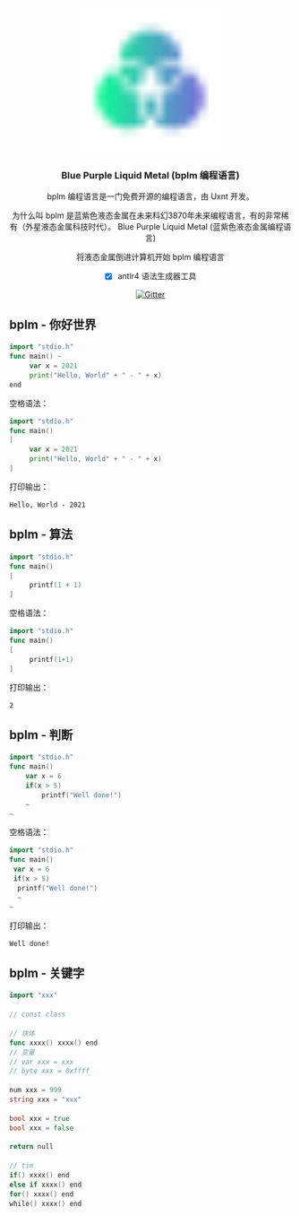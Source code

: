 <div align="center">
<a href="#">
<h1><img src="BPLM.svg" alt="Logo" width="256"></h1>
</a>

### Blue Purple Liquid Metal (bplm 编程语言)

bplm 编程语言是一门免费开源的编程语言，由 Uxnt 开发。 

为什么叫 bplm 是蓝紫色液态金属在未来科幻3870年未来编程语言，有的非常稀有（外星液态金属科技时代）。
Blue Purple Liquid Metal (蓝紫色液态金属编程语言)

将液态金属倒进计算机开始 bplm 编程语言
	
- [x] antlr4 语法生成器工具
	
[![Gitter](https://badges.gitter.im/uxnt/cpp-script.svg)](https://gitter.im/uxnt/cpp-script?utm_source=badge&utm_medium=badge&utm_campaign=pr-badge)

</div>


## bplm - 你好世界
```go
import "stdio.h"
func main() ~
     var x = 2021
     print("Hello, World" + " - " + x)
end

```
空格语法：
```go
import "stdio.h"
func main()
[
     var x = 2021
     print("Hello, World" + " - " + x)
]
```
打印输出：

```
Hello, World - 2021
```

## bplm - 算法
```go
import "stdio.h"
func main()
[
     printf(1 + 1)
]
```
空格语法：
```go
import "stdio.h"
func main()
[
     printf(1+1)
]
```
打印输出：

```
2
```

## bplm - 判断
```go
import "stdio.h"
func main()
	var x = 6
	if(x > 5)
		printf("Well done!")
	~
~
```
空格语法：
```go
import "stdio.h"
func main()
 var x = 6
 if(x > 5)
  printf("Well done!")
  ~
~
```
打印输出：
```
Well done!
```


## bplm - 关键字


```go
import "xxx"

// const class

// 块体
func xxxx() xxxx() end
// 变量
// var xxx = xxx
// byte xxx = 0xffff

num xxx = 999
string xxx = "xxx"

bool xxx = true 
bool xxx = false 

return null

// tim
if() xxxx() end
else if xxxx() end
for() xxxx() end
while() xxxx() end




```


